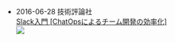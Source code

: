- 2016-06-28 技術評論社<br>
 [Slack入門 [ChatOpsによるチーム開発の効率化]][slack-book]<br>
  [![](slack-book/126x170.jpg)][slack-book]


[slack-book]: http://www.amazon.co.jp/gp/product/4774182389/ref=as_li_ss_tl?ie=UTF8&camp=247&creative=7399&creativeASIN=4774182389&linkCode=as2&tag=ngsio-22
